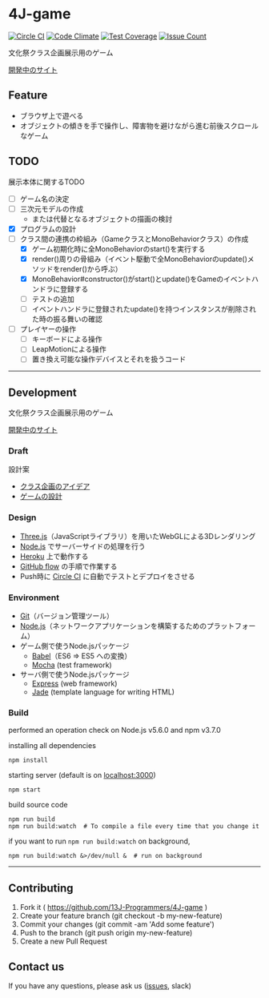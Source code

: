 # 4J-game

[![Circle CI](https://circleci.com/gh/13J-Programmers/4J-game/tree/master.svg?style=shield)](https://circleci.com/gh/13J-Programmers/4J-game/tree/master)
[![Code Climate](https://codeclimate.com/github/13J-Programmers/4J-game/badges/gpa.svg)](https://codeclimate.com/github/13J-Programmers/4J-game)
[![Test Coverage](https://codeclimate.com/github/13J-Programmers/4J-game/badges/coverage.svg)](https://codeclimate.com/github/13J-Programmers/4J-game/coverage)
[![Issue Count](https://codeclimate.com/github/13J-Programmers/4J-game/badges/issue_count.svg)](https://codeclimate.com/github/13J-Programmers/4J-game)


文化祭クラス企画展示用のゲーム

[開発中のサイト](https://n4js.herokuapp.com/)


Feature
-------

- ブラウザ上で遊べる
- オブジェクトの傾きを手で操作し、障害物を避けながら進む前後スクロールなゲーム


TODO
-----

展示本体に関するTODO

- [ ] ゲーム名の決定
- [ ] 三次元モデルの作成
    - または代替となるオブジェクトの描画の検討
- [x] プログラムの設計
- [ ] クラス間の連携の枠組み（GameクラスとMonoBehaviorクラス）の作成
    - [x] ゲーム初期化時に全MonoBehaviorのstart()を実行する
    - [x] render()周りの骨組み（イベント駆動で全MonoBehaviorのupdate()メソッドをrender()から呼ぶ）
    - [x] MonoBehavior#constructor()がstart()とupdate()をGameのイベントハンドラに登録する
    - [ ] テストの追加
    - [ ] イベントハンドラに登録されたupdate()を持つインスタンスが削除された時の振る舞いの確認
- [ ] プレイヤーの操作
    - [ ] キーボードによる操作
    - [ ] LeapMotionによる操作
    - [ ] 置き換え可能な操作デバイスとそれを扱うコード

---------------------


Development
-----------

文化祭クラス企画展示用のゲーム

[開発中のサイト](https://n4js.herokuapp.com/)

### Draft

設計案

- [クラス企画のアイデア](https://github.com/13J-Programmers/4J-class-project/blob/master/doc/ideas.md)
- [ゲームの設計](https://github.com/13J-Programmers/4J-class-project/blob/master/doc/design.md)

### Design

- [Three.js](http://threejs.org/)（JavaScriptライブラリ）を用いたWebGLによる3Dレンダリング
- [Node.js](https://nodejs.org/en/) でサーバーサイドの処理を行う
- [Heroku](https://www.heroku.com/) 上で動作する
- [GitHub flow](https://gist.github.com/Gab-km/3705015) の手順で作業する
- Push時に [Circle CI](https://circleci.com) に自動でテストとデプロイをさせる

### Environment

- [Git](https://git-scm.com/)（バージョン管理ツール）
- [Node.js](https://nodejs.org/en/)（ネットワークアプリケーションを構築するためのプラットフォーム）
- ゲーム側で使うNode.jsパッケージ
    - [Babel](https://babeljs.io/)（ES6 => ES5 への変換）
    - [Mocha](https://mochajs.org/) (test framework)
- サーバ側で使うNode.jsパッケージ
    - [Express](http://expressjs.com/) (web framework)
    - [Jade](http://jadelang.net/) (template language for writing HTML)

### Build

performed an operation check on Node.js v5.6.0 and npm v3.7.0

installing all dependencies

    npm install

starting server (default is on [localhost:3000](http://localhost:3000))

    npm start

build source code

    npm run build
    npm run build:watch  # To compile a file every time that you change it

if you want to run `npm run build:watch` on background,

    npm run build:watch &>/dev/null &  # run on background



-----------------------------


Contributing
------------

1. Fork it ( https://github.com/13J-Programmers/4J-game )
2. Create your feature branch (git checkout -b my-new-feature)
3. Commit your changes (git commit -am 'Add some feature')
4. Push to the branch (git push origin my-new-feature)
5. Create a new Pull Request


Contact us
----------

If you have any questions, please ask us ([issues](https://github.com/13J-Programmers/4J-game/issues), slack)
